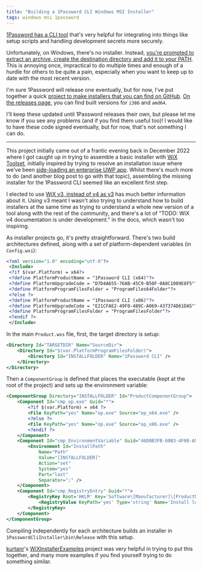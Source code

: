 ```yaml
---
title: "Building a 1Password CLI Windows MSI Installer"
tags: windows msi 1password
---
```


[1Password has a CLI tool][5] that's very helpful for integrating into things
like setup scripts and handling development secrets more securely.

Unfortunately, on Windows, there's no installer. Instead, [you're prompted to
extract an archive, create the destination directory and add it to your
PATH][9]. This is annoying once, impractical to do multiple times and enough of
a hurdle for others to be quite a pain, especially when you want to keep up to
date with the most recent version.

I'm sure 1Password will release one eventually, but for now, I've put together
a quick [project to make installers that you can find on GitHub][1]. [On the
releases page][2], you can find built versions for `i386` and `amd64`.

I'll keep these updated until 1Password releases their own, but please let me
know if you see any problems (and if you find them useful too)! I would like to
have these code signed eventually, but for now, that's not something I can do.

---

This project initially came out of a frantic evening back in December 2022
where I got caught up in trying to assemble a basic installer with [WiX
Toolset][3], initially inspired by trying to resolve an installation issue
where we’ve been [side-loading an enterprise UWP app][4]. Whilst there's much
more to do (and another blog post to go with that topic), assembling the
missing installer for the 1Password CLI seemed like an excellent first step.

I elected to use [WiX v3, instead of v4 as v3][6] has much better information
about it. Using v3 meant I wasn't also trying to understand how to build
installers at the same time as trying to understand a whole new version of a
tool along with the rest of the community, and there's a lot of "TODO: WiX v4
documentation is under development." in the docs, which wasn't too inspiring.

As installer projects go, it's pretty straightforward. There's two build
architectures defined, along with a set of platform-dependent variables
(in `Config.wxi`):

```xml
<?xml version="1.0" encoding="utf-8"?>
 <Include>
 <?if $(var.Platform) = x64?>
 <?define PlatformProductName = "1Password CLI (x64)"?>
 <?define PlatformUpgradeCode = "D7D4A655-76AB-45C9-B50F-0A8C1009E8F5"?>
 <?define PlatformProgramFilesFolder = "ProgramFiles64Folder"?>
 <?else ?>
 <?define PlatformProductName = "1Password CLI (x86)"?>
 <?define PlatformUpgradeCode = "E21CFAE2-49F0-489C-A069-437374D61DA5"?>
 <?define PlatformProgramFilesFolder = "ProgramFilesFolder"?>
 <?endif ?>
 </Include>
```

In the main `Product.wxs` file, first, the target directory is setup:

```xml
<Directory Id="TARGETDIR" Name="SourceDir">
    <Directory Id="$(var.PlatformProgramFilesFolder)">
        <Directory Id="INSTALLFOLDER" Name="1Password CLI" />
    </Directory>
</Directory>
```

Then a `ComponentGroup` is defined that places the executable (kept at the root
of the project) and sets up the environment variable:

```xml
<ComponentGroup Directory="INSTALLFOLDER" Id="ProductComponentGroup">
    <Component Id="cmp_op.exe" Guid="*">
        <?if $(var.Platform) = x64 ?>
        <File KeyPath="yes" Name="op.exe" Source="op_x64.exe" />
        <?else ?>
        <File KeyPath="yes" Name="op.exe" Source="op_x86.exe" />
        <?endif ?>
    </Component>
    <Component Id="cmp_EnvironmentVariable" Guid="46D0B3FB-60B3-4F08-A911-CC03F3907DC2" KeyPath="yes">
        <Environment Id="InstallPath"
            Name="Path"
            Value="[INSTALLFOLDER]"
            Action="set"
            System="yes"
            Part="last"
            Separator=";" />
    </Component>
    <Component Id="cmp_RegistryEntry" Guid="*">
        <RegistryKey Root='HKLM' Key='Software\[Manufacturer]\[ProductName]'>
            <RegistryValue KeyPath='yes' Type='string' Name='Install location' Value='[INSTALLFOLDER]' />
        </RegistryKey>
    </Component>
</ComponentGroup>
```

Compiling independently for each architecture builds an installer in
`1PasswordCliInstaller\bin\Release` with this setup.

[kurtanr][8]'s [WiXInstallerExamples][7] project was very helpful in trying to
put this together, and many more examples if you find yourself trying to do
something similar.

[1]: https://github.com/nickcharlton/1password-cli-msi-installer
[2]: https://github.com/nickcharlton/1password-cli-msi-installer/releases
[3]: https://wixtoolset.org
[4]: https://learn.microsoft.com/en-us/windows/uwp/enterprise/#msix-deployment
[5]: https://developer.1password.com/docs/cli/
[6]: https://wixtoolset.org/docs/fourthree/
[7]: https://github.com/kurtanr/WiXInstallerExamples
[8]: https://github.com/kurtanr
[9]: https://developer.1password.com/docs/cli/get-started#install

